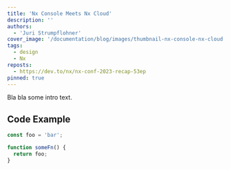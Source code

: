 ```yaml
---
title: 'Nx Console Meets Nx Cloud'
description: ''
authors:
  - 'Juri Strumpflohner'
cover_image: '/documentation/blog/images/thumbnail-nx-console-nx-cloud.png'
tags:
  - design
  - Nx
reposts:
  - https://dev.to/nx/nx-conf-2023-recap-53ep
pinned: true
---
```


Bla bla some intro text.

## Code Example

```ts
const foo = 'bar';

function someFn() {
  return foo;
}
```
